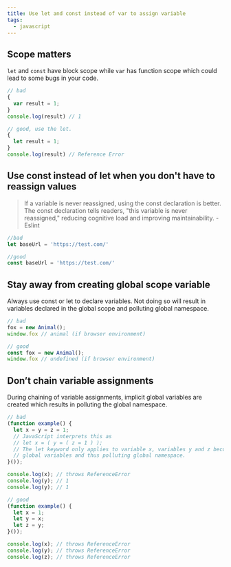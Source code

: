 ```yaml
---
title: Use let and const instead of var to assign variable
tags:
  - javascript
---
```


## Scope matters
`let` and `const` have block scope while `var` has function scope which could lead to some bugs in your code.

```js
// bad
{
  var result = 1;
}
console.log(result) // 1

// good, use the let.
{
  let result = 1;
}
console.log(result) // Reference Error
```

## Use const instead of let when you don't have to reassign values

> If a variable is never reassigned, using the const declaration is better. The const declaration tells readers, "this variable is never reassigned," reducing cognitive load and improving maintainability. - Eslint

```js
//bad
let baseUrl = 'https://test.com/'

//good
const baseUrl = 'https://test.com/'
```

## Stay away from creating global scope variable

Always use const or let to declare variables. Not doing so will result in variables declared in the global scope and polluting global namespace.

```js
// bad
fox = new Animal();
window.fox // animal (if browser environment)

// good
const fox = new Animal();
window.fox // undefined (if browser environment)
```

## Don’t chain variable assignments

During chaining of variable assignments, implicit global variables are created which results in polluting the global namespace.

```js
// bad
(function example() {
  let x = y = z = 1;
  // JavaScript interprets this as
  // let x = ( y = ( z = 1 ) );
  // The let keyword only applies to variable x, variables y and z become
  // global variables and thus polluting global namespace.
}());

console.log(x); // throws ReferenceError
console.log(y); // 1
console.log(y); // 1

// good
(function example() {
  let x = 1;
  let y = x;
  let z = y;
}());

console.log(x); // throws ReferenceError
console.log(y); // throws ReferenceError
console.log(z); // throws ReferenceError
```

